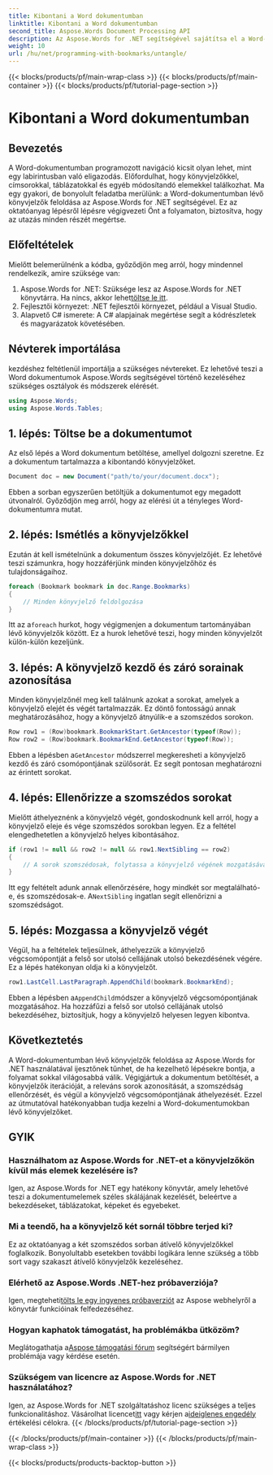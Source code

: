 ```yaml
---
title: Kibontani a Word dokumentumban
linktitle: Kibontani a Word dokumentumban
second_title: Aspose.Words Document Processing API
description: Az Aspose.Words for .NET segítségével sajátítsa el a Word-dokumentumok könyvjelzőinek kibogozását a részletes, lépésenkénti útmutatónkkal. Tökéletes .NET fejlesztőknek.
weight: 10
url: /hu/net/programming-with-bookmarks/untangle/
---
```


{{< blocks/products/pf/main-wrap-class >}}
{{< blocks/products/pf/main-container >}}
{{< blocks/products/pf/tutorial-page-section >}}

# Kibontani a Word dokumentumban

## Bevezetés

A Word-dokumentumban programozott navigáció kicsit olyan lehet, mint egy labirintusban való eligazodás. Előfordulhat, hogy könyvjelzőkkel, címsorokkal, táblázatokkal és egyéb módosítandó elemekkel találkozhat. Ma egy gyakori, de bonyolult feladatba merülünk: a Word-dokumentumban lévő könyvjelzők feloldása az Aspose.Words for .NET segítségével. Ez az oktatóanyag lépésről lépésre végigvezeti Önt a folyamaton, biztosítva, hogy az utazás minden részét megértse.

## Előfeltételek

Mielőtt belemerülnénk a kódba, győződjön meg arról, hogy mindennel rendelkezik, amire szüksége van:

1.  Aspose.Words for .NET: Szüksége lesz az Aspose.Words for .NET könyvtárra. Ha nincs, akkor lehet[töltse le itt](https://releases.aspose.com/words/net/).
2. Fejlesztői környezet: .NET fejlesztői környezet, például a Visual Studio.
3. Alapvető C# ismerete: A C# alapjainak megértése segít a kódrészletek és magyarázatok követésében.

## Névterek importálása

kezdéshez feltétlenül importálja a szükséges névtereket. Ez lehetővé teszi a Word dokumentumok Aspose.Words segítségével történő kezeléséhez szükséges osztályok és módszerek elérését.

```csharp
using Aspose.Words;
using Aspose.Words.Tables;
```

## 1. lépés: Töltse be a dokumentumot

Az első lépés a Word dokumentum betöltése, amellyel dolgozni szeretne. Ez a dokumentum tartalmazza a kibontandó könyvjelzőket.

```csharp
Document doc = new Document("path/to/your/document.docx");
```

Ebben a sorban egyszerűen betöltjük a dokumentumot egy megadott útvonalról. Győződjön meg arról, hogy az elérési út a tényleges Word-dokumentumra mutat.

## 2. lépés: Ismétlés a könyvjelzőkkel

Ezután át kell ismételnünk a dokumentum összes könyvjelzőjét. Ez lehetővé teszi számunkra, hogy hozzáférjünk minden könyvjelzőhöz és tulajdonságaihoz.

```csharp
foreach (Bookmark bookmark in doc.Range.Bookmarks)
{
    // Minden könyvjelző feldolgozása
}
```

 Itt az a`foreach` hurkot, hogy végigmenjen a dokumentum tartományában lévő könyvjelzők között. Ez a hurok lehetővé teszi, hogy minden könyvjelzőt külön-külön kezeljünk.

## 3. lépés: A könyvjelző kezdő és záró sorainak azonosítása

Minden könyvjelzőnél meg kell találnunk azokat a sorokat, amelyek a könyvjelző elejét és végét tartalmazzák. Ez döntő fontosságú annak meghatározásához, hogy a könyvjelző átnyúlik-e a szomszédos sorokon.

```csharp
Row row1 = (Row)bookmark.BookmarkStart.GetAncestor(typeof(Row));
Row row2 = (Row)bookmark.BookmarkEnd.GetAncestor(typeof(Row));
```

 Ebben a lépésben a`GetAncestor` módszerrel megkeresheti a könyvjelző kezdő és záró csomópontjának szülősorát. Ez segít pontosan meghatározni az érintett sorokat.

## 4. lépés: Ellenőrizze a szomszédos sorokat

Mielőtt áthelyeznénk a könyvjelző végét, gondoskodnunk kell arról, hogy a könyvjelző eleje és vége szomszédos sorokban legyen. Ez a feltétel elengedhetetlen a könyvjelző helyes kibontásához.

```csharp
if (row1 != null && row2 != null && row1.NextSibling == row2)
{
    // A sorok szomszédosak, folytassa a könyvjelző végének mozgatásával
}
```

 Itt egy feltételt adunk annak ellenőrzésére, hogy mindkét sor megtalálható-e, és szomszédosak-e. A`NextSibling` ingatlan segít ellenőrizni a szomszédságot.

## 5. lépés: Mozgassa a könyvjelző végét

Végül, ha a feltételek teljesülnek, áthelyezzük a könyvjelző végcsomópontját a felső sor utolsó cellájának utolsó bekezdésének végére. Ez a lépés hatékonyan oldja ki a könyvjelzőt.

```csharp
row1.LastCell.LastParagraph.AppendChild(bookmark.BookmarkEnd);
```

 Ebben a lépésben a`AppendChild`módszer a könyvjelző végcsomópontjának mozgatásához. Ha hozzáfűzi a felső sor utolsó cellájának utolsó bekezdéséhez, biztosítjuk, hogy a könyvjelző helyesen legyen kibontva.

## Következtetés

A Word-dokumentumban lévő könyvjelzők feloldása az Aspose.Words for .NET használatával ijesztőnek tűnhet, de ha kezelhető lépésekre bontja, a folyamat sokkal világosabbá válik. Végigjártuk a dokumentum betöltését, a könyvjelzők iterációját, a releváns sorok azonosítását, a szomszédság ellenőrzését, és végül a könyvjelző végcsomópontjának áthelyezését. Ezzel az útmutatóval hatékonyabban tudja kezelni a Word-dokumentumokban lévő könyvjelzőket.

## GYIK

### Használhatom az Aspose.Words for .NET-et a könyvjelzőkön kívül más elemek kezelésére is?

Igen, az Aspose.Words for .NET egy hatékony könyvtár, amely lehetővé teszi a dokumentumelemek széles skálájának kezelését, beleértve a bekezdéseket, táblázatokat, képeket és egyebeket.

### Mi a teendő, ha a könyvjelző két sornál többre terjed ki?

Ez az oktatóanyag a két szomszédos sorban átívelő könyvjelzőkkel foglalkozik. Bonyolultabb esetekben további logikára lenne szükség a több sort vagy szakaszt átívelő könyvjelzők kezeléséhez.

### Elérhető az Aspose.Words .NET-hez próbaverziója?

 Igen, megteheti[tölts le egy ingyenes próbaverziót](https://releases.aspose.com/) az Aspose webhelyről a könyvtár funkcióinak felfedezéséhez.

### Hogyan kaphatok támogatást, ha problémákba ütközöm?

 Meglátogathatja a[Aspose támogatási fórum](https://forum.aspose.com/c/words/8) segítségért bármilyen problémája vagy kérdése esetén.

### Szükségem van licencre az Aspose.Words for .NET használatához?

 Igen, az Aspose.Words for .NET szolgáltatáshoz licenc szükséges a teljes funkcionalitáshoz. Vásárolhat licencet[itt](https://purchase.aspose.com/buy) vagy kérjen a[ideiglenes engedély](https://purchase.aspose.com/temporary-license) értékelési célokra.
{{< /blocks/products/pf/tutorial-page-section >}}

{{< /blocks/products/pf/main-container >}}
{{< /blocks/products/pf/main-wrap-class >}}

{{< blocks/products/products-backtop-button >}}
